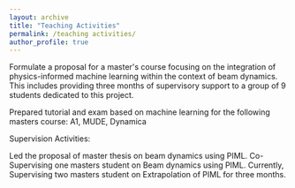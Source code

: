 ```yaml
---
layout: archive
title: "Teaching Activities"
permalink: /teaching activities/
author_profile: true 
---
```



Formulate a proposal for a master's course focusing on the integration of physics-informed machine learning within the context of beam dynamics. This includes providing three months of supervisory support to a group of 9 students dedicated to this project.

Prepared tutorial and exam based on machine learning for the following masters course: A1, MUDE, Dynamica

Supervision Activities: 

Led the proposal of master thesis on beam dynamics using PIML.
Co-Supervising one masters student on Beam dynamics using PIML.
Currently, Supervising two masters student on Extrapolation of PIML for three months.
